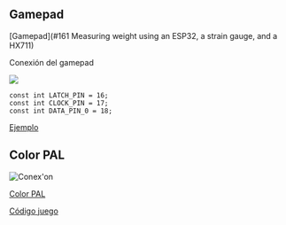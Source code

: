 ## Gamepad
[Gamepad](#161 Measuring weight using an ESP32, a strain gauge, and a HX711)

Conexión del gamepad

![](http://bitluni.net/wp-content/uploads/2018/02/10-600x338.png)

    const int LATCH_PIN = 16;
    const int CLOCK_PIN = 17;
    const int DATA_PIN_0 = 18;

[Ejemplo](https://github.com/bitluni/ArduinoGameController)


## Color PAL

![Conex'on](http://bitluni.net/wp-content/uploads/2018/03/wireing-4-768x432.png)

[Color PAL](http://bitluni.net/esp32-color-pal/)

[Código juego](https://github.com/bitluni/ESP32SpaceShooter)
